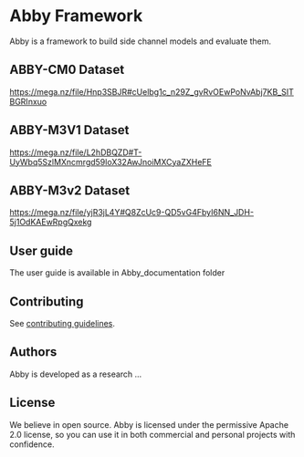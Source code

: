 # Abby Framework

Abby is a framework to build side channel models and evaluate them.


## ABBY-CM0 Dataset
https://mega.nz/file/Hnp3SBJR#cUelbg1c_n29Z_gvRvOEwPoNvAbj7KB_SITBGRInxuo

## ABBY-M3V1 Dataset
https://mega.nz/file/L2hDBQZD#T-UyWbq5SzlMXncmrgd59loX32AwJnoiMXCyaZXHeFE

## ABBY-M3v2 Dataset
https://mega.nz/file/yjR3jL4Y#Q8ZcUc9-QD5vG4FbyI6NN_JDH-5j1OdKAEwRpgQxekg

## User guide

The user guide is available in Abby_documentation folder 


## Contributing

See [contributing guidelines](./CONTRIBUTING.md).

## Authors

Abby is developed as a research ...

## License

We believe in open source.
Abby is licensed under the permissive Apache 2.0 license,
so you can use it in both commercial and personal projects with confidence.
